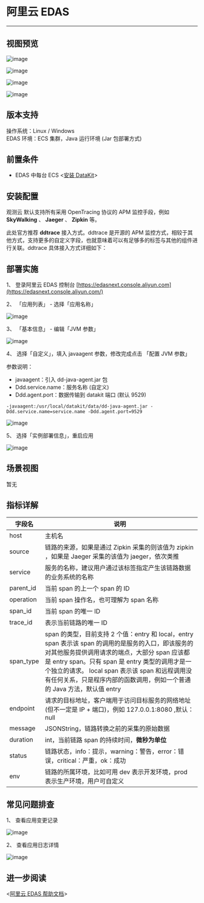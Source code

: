 # 阿里云 EDAS

---

## 视图预览

![image](../imgs/input-aliyun-edas-01.png)

![image](../imgs/input-aliyun-edas-02.png)

![image](../imgs/input-aliyun-edas-03.png)

![image](../imgs/input-aliyun-edas-04.png)

## 版本支持

操作系统：Linux / Windows <br />
EDAS 环境：ECS 集群，Java 运行环境 (Jar 包部署方式)

## 前置条件

- EDAS 中每台 ECS <[安装 DataKit](../../datakit/datakit-install.md)>

## 安装配置

观测云 默认支持所有采用 OpenTracing 协议的 APM 监控手段，例如 **SkyWalking** 、 **Jaeger** 、 **Zipkin** 等。

此处官方推荐 **ddtrace** 接入方式。ddtrace 是开源的 APM 监控方式，相较于其他方式，支持更多的自定义字段，也就意味着可以有足够多的标签与其他的组件进行关联。ddtrace 具体接入方式详细如下：

## 部署实施

1、 登录阿里云 EDAS 控制台 [https://edasnext.console.aliyun.com](https://edasnext.console.aliyun.com/)

2、 「应用列表」 - 选择「应用名称」

![image](../imgs/input-aliyun-edas-05.png)

3、 「基本信息」 - 编辑「JVM 参数」

![image](../imgs/input-aliyun-edas-06.png)

4、 选择「自定义」，填入 javaagent 参数，修改完成点击 「配置 JVM 参数」

参数说明：

- javaagent：引入 dd-java-agent.jar 包
- Ddd.service.name：服务名称 (自定义)
- Ddd.agent.port：数据传输到 datakit 端口 (默认 9529)

```
-javaagent:/usr/local/datakit/data/dd-java-agent.jar -Ddd.service.name=service.name -Ddd.agent.port=9529
```

![image](../imgs/input-aliyun-edas-07.png)

5、 选择「实例部署信息」，重启应用

![image](../imgs/input-aliyun-edas-08.png)

## 场景视图

暂无

## 指标详解

| 字段名    | 说明                                                                                                                                                                                                                                                                                                                                |
| --------- | ----------------------------------------------------------------------------------------------------------------------------------------------------------------------------------------------------------------------------------------------------------------------------------------------------------------------------------- |
| host      | 主机名                                                                                                                                                                                                                                                                                                                              |
| source    | 链路的来源，如果是通过 Zipkin 采集的则该值为 zipkin<br />，如果是 Jaeger 采集的该值为 jaeger，依次类推                                                                                                                                                                                                                              |
| service   | 服务的名称，建议用户通过该标签指定产生该链路数据的业务系统的名称                                                                                                                                                                                                                                                                    |
| parent_id | 当前 span 的上一个 span 的 ID                                                                                                                                                                                                                                                                                                       |
| operation | 当前 span 操作名，也可理解为 span 名称                                                                                                                                                                                                                                                                                              |
| span_id   | 当前 span 的唯一 ID                                                                                                                                                                                                                                                                                                                 |
| trace_id  | 表示当前链路的唯一 ID                                                                                                                                                                                                                                                                                                               |
| span_type | span 的类型，目前支持 2 个值：entry 和 local，entry span 表示该 span 的调用的是服务的入口，即该服务的对其他服务提供调用请求的端点，大部分 span 应该都是 entry span。只有 span 是 entry 类型的调用才是一个独立的请求。 local span 表示该 span 和远程调用没有任何关系，只是程序内部的函数调用，例如一个普通的 Java 方法，默认值 entry |
| endpoint  | 请求的目标地址，客户端用于访问目标服务的网络地址(但不一定是 IP + 端口)，例如 127.0.0.1:8080 ,默认：null                                                                                                                                                                                                                             |
| message   | JSONString，链路转换之前的采集的原始数据                                                                                                                                                                                                                                                                                            |
| duration  | int，当前链路 span 的持续时间，**微秒为单位**                                                                                                                                                                                                                                                                                       |
| status    | 链路状态，info：提示，warning：警告，error：错误，critical：严重，ok：成功                                                                                                                                                                                                                                                          |
| env       | 链路的所属环境，比如可用 dev 表示开发环境，prod 表示生产环境，用户可自定义                                                                                                                                                                                                                                                          |

## 常见问题排查

1、 查看应用变更记录

![image](../imgs/input-aliyun-edas-09.png)

2、 查看应用日志详情

![image](../imgs/input-aliyun-edas-10.png)

## 进一步阅读

<[阿里云 EDAS 帮助文档](https://help.aliyun.com/product/29500.html)>
